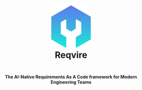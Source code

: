 <h1>
<p align="center">
  <a href="https://github.com/reqvire-org">
    <img src="logo.png" alt="Logo" width="128">
  </a>
  <br>Reqvire
</h1>
  <p align="center">
    <br />
    <strong>The AI-Native Requirements As A Code framework for Modern Engineering Teams</strong>
    <br />
  </p>
  <p align="center">
  </p>
</p>
